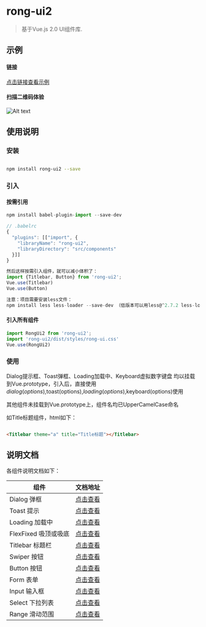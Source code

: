 # rong-ui2

> 基于Vue.js 2.0 UI组件库.


## 示例

#### 链接

[点击链接查看示例](https://rong360.github.io/rong-ui2/demo/index.html#/)

#### 扫描二维码体验

![Alt text](https://static.rong360.com/upload/png/52/2b/522b2db3748056c80e21fda4921c8123.png)

## 使用说明

### 安装

```bash

npm install rong-ui2 --save

```

### 引入

#### 按需引用

```js
npm install babel-plugin-import --save-dev

// .babelrc
{
  "plugins": [["import", {
    "libraryName": "rong-ui2",
    "libraryDirectory": "src/components"
  }]]
}

然后这样按需引入组件，就可以减小体积了：
import {Titlebar, Button} from 'rong-ui2';
Vue.use(Titlebar)
Vue.use(Button)

注意：项目需要安装less文件：
npm install less less-loader --save-dev （低版本可以用less@^2.7.2 less-loader@^4.0.3）
```

#### 引入所有组件

```js
import RongUi2 from 'rong-ui2';
import 'rong-ui2/dist/styles/rong-ui.css'
Vue.use(RongUi2)
```


### 使用

Dialog提示框、Toast弹框、Loading加载中、Keyboard虚拟数字键盘 均以挂载到Vue.prototype，引入后，直接使用$dialog(options),$toast(options),$loading(options),$keyboard(options)使用

其他组件未挂载到Vue.prototype上，组件名均已UpperCamelCase命名

如Title标题组件，html如下：

```html

<Titlebar theme="a" title="Title标题"></Titlebar>

```

## 说明文档

各组件说明文档如下：

| 组件      | 文档地址    |
|---------- |--------
|Dialog 弹框| [点击查看](https://github.com/rong360/rong360.github.io/blob/master/rong-ui2/doc/dialog.md)|
|Toast 提示| [点击查看](https://github.com/rong360/rong360.github.io/blob/master/rong-ui2/doc/toast.md)|
|Loading 加载中 | [点击查看](https://github.com/rong360/rong360.github.io/blob/master/rong-ui2/doc/loading.md)|
|FlexFixed 吸顶或吸底| [点击查看](https://github.com/rong360/rong360.github.io/blob/master/rong-ui2/doc/flexfixed.md)|
|Titlebar 标题栏| [点击查看](https://github.com/rong360/rong360.github.io/blob/master/rong-ui2/doc/titlebar.md)|
|Swiper 按钮| [点击查看](https://github.com/rong360/rong360.github.io/blob/master/rong-ui2/doc/swiper.md)|
|Button 按钮| [点击查看](https://github.com/rong360/rong360.github.io/blob/master/rong-ui2/doc/button.md)|
|Form 表单| [点击查看](https://github.com/rong360/rong360.github.io/blob/master/rong-ui2/doc/form.md)|
|Input 输入框| [点击查看](https://github.com/rong360/rong360.github.io/blob/master/rong-ui2/doc/input.md)|
|Select 下拉列表| [点击查看](https://github.com/rong360/rong360.github.io/blob/master/rong-ui2/doc/select.md)|
|Range 滑动范围| [点击查看](https://github.com/rong360/rong360.github.io/blob/master/rong-ui2/doc/range.md)|

